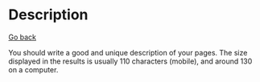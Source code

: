 # Description

[Go back](../index.md#search-engine-optimization-seo)

You should write a good and unique description of your pages. The size displayed in the results is usually 110 characters (mobile), and around 130 on a computer.